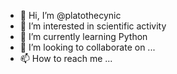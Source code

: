- 👋 Hi, I’m @platothecynic
- 👀 I’m interested in scientific activity 
- 🌱 I’m currently learning Python
- 💞️ I’m looking to collaborate on ...
- 📫 How to reach me ...

<!---
platothecynic/platothecynic is a ✨ special ✨ repository because its `README.md` (this file) appears on your GitHub profile.
You can click the Preview link to take a look at your changes.
--->
